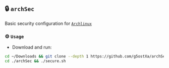 ## 🔒 `archSec`
Basic security configuration for [`Archlinux`](https://archlinux.org)

### ⚙️ `Usage`
- Download and run:
```bash
cd ~/Downloads && git clone --depth 1 https://github.com/g5ostXa/archSec.git
cd ./archSec && ./secure.sh
```
